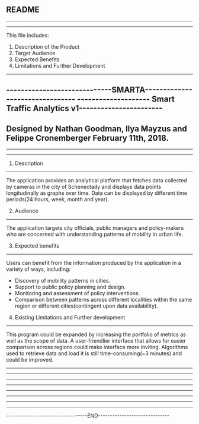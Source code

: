 README
-------------------------
-------------------------
-------------------------
This file includes:

1) Description of the Product
2) Target Audience
3) Expected Benefits
4) Limitations and Further Development

-------------------------
-----------------------------SMARTA--------------------------------
-------------------- Smart Traffic Analytics v1-----------------------
-------------------------------------------------------------------
Designed by Nathan Goodman, Ilya Mayzus and Felippe Cronemberger
February 11th, 2018.
-------------------------------------------------------------------
-------------------------------------------------------------------
-------------------------------------------------------------------

1) Description
-----------

The application provides an analytical platform that fetches data collected by cameras in the city of Schenectady and displays data points longitudinally as graphs over time. Data can be displayed by different time periods(24 hours, week, month and year).


2) Audience
-----------

The application targets city officials, public managers and policy-makers who are concerned with understanding patterns of mobility in urban life.


3) Expected benefits
-----------

Users can benefit from the information produced by the application in a variety of ways, including:

 - Discovery of mobility patterns in cities.
 - Support to public policy planning and design.
 - Monitoring and assessment of policy interventions.
 - Comparison between patterns across different localities within the same region or different cities(contingent upon data availability).


4) Existing Limitations and Further development
------------

This program could be expanded by increasing the portfolio of metrics as well as the scope of data. A user-friendlier interface that allows for easier comparison across regions could make interface more inviting.
Algorithms used to retrieve data and load it is still time-consuming(~3 minutes) and could be improved.


-------------------------------------------------------------------
-------------------------------------------------------------------
-------------------------------------------------------------------
-------------------------------------------------------------------
-------------------------------------------------------------------
-------------------------------------------------------------------
-------------------------------------------------------------------
-------------------------------------------------------------------
----------------------------------END------------------------------
